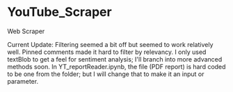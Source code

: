 # YouTube_Scraper
Web Scraper

Current Update:
  Filtering seemed a bit off but seemed to work relatively well. Pinned comments made it hard to filter by relevancy.
  I only used textBlob to get a feel for sentiment analysis; I'll branch into more advanced methods soon.
  In YT_reportReader.ipynb, the file (PDF report) is hard coded to be one from the folder; but I will change that to make it an input or parameter. 
